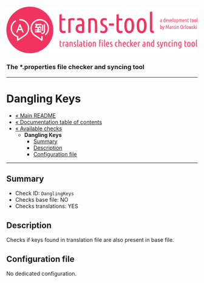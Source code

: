 ![trans-tool logo](../../artwork/trans-tool-logo.png)

### The *.properties file checker and syncing tool ###

---

# Dangling Keys #

* [« Main README](../../README.md)
* [« Documentation table of contents](../README.md)
* [« Available checks](README.md)
  * **Dangling Keys**
    * [Summary](#summary)
    * [Description](#description)
    * [Configuration file](#configuration-file)

---

## Summary ##

* Check ID: `DanglingKeys`
* Checks base file: NO
* Checks translations: YES

## Description ##

Checks if keys found in translation file are also present in base file.

## Configuration file ##

No dedicated configuration.
